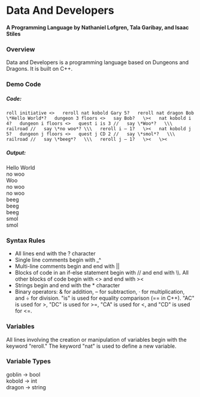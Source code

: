 # Data And Developers

#### A Programming Language by Nathaniel Lofgren, Tala Garibay, and Isaac Stiles    

### Overview  

Data and Developers is a programming language based on Dungeons and Dragons. It is built on C++.  

### Demo Code

##### Code:
`roll initiative <>  
reroll nat kobold Gary 5?  
reroll nat dragon Bob \*Hello World*?  
dungeon 3 floors <>  
say Bob?  
\><  
nat kobold i 4?  
dungeon i floors <>  
quest i is 3 //  
say \*Woo*?  
\\\  
railroad //  
say \*no woo*?
\\\  
reroll i – 1?  
\><  
nat kobold j 5?  
dungeon j floors <>  
quest j CD 2 //  
say \*smol*?  
\\\  
railroad //  
say \*beeg*?  
\\\  
reroll j – 1?  
\><  
\><`  

##### Output:
Hello World  
no woo  
Woo  
no woo  
no woo  
beeg  
beeg  
beeg  
smol  
smol  

### Syntax Rules  

- All lines end with the ? character  
- Single line comments begin with \_^
- Multi-line comments begin and end with ||
- Blocks of code in an if-else statement begin with // and end with \\\\. All other blocks of code begin with <> and end with \><  
- Strings begin and end with the \* character  
- Binary operators: & for addition, – for subtraction, · for multiplication, and ÷ for division. "is" is used for equality comparison (== in C++). "AC" is used for \>, "DC" is used for \>=, "CA" is used for <, and "CD" is used for <=.  

### Variables  

All lines involving the creation or manipulation of variables begin with the keyword "reroll." The keyword "nat" is used to define a new variable.  

### Variable Types  

goblin → bool  
kobold → int  
dragon → string  